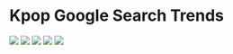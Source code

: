 # Kpop Google Search Trends

<img src="https://github.com/DataFeast71/FeastViz/blob/main/Kpop/img/2021-07-25_FeastViz_KpopTrends.png?raw=true">

<img src="https://github.com/DataFeast71/FeastViz/blob/main/Kpop/img/2021-07-25_FeastViz_KpopJapan.png?raw=true">

<img src="https://github.com/DataFeast71/FeastViz/blob/main/Kpop/img/2021-07-25_FeastViz_KpopKorea.png?raw=true">

<img src="https://github.com/DataFeast71/FeastViz/blob/main/Kpop/img/2021-07-25_FeastViz_KpopMexico.png?raw=true">

<img src="https://github.com/DataFeast71/FeastViz/blob/main/Kpop/img/2021-07-25_FeastViz_KpopPanel.png?raw=true">
